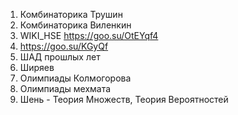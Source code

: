 1) Комбинаторика Трушин
2) Комбинаторика Виленкин
3) WIKI_HSE https://goo.su/OtEYqf4
4) https://goo.su/KGyQf
5) ШАД прошлых лет
6) Ширяев
7) Олимпиады Колмогорова 
8) Олимпиады мехмата
9) Шень - Теория Множеств, Теория Вероятностей
